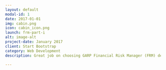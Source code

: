 ```yaml
---
layout: default
modal-id: 1
date: 2017-01-01
img: cabin.png
icon: cabin_icon.png
launch: frm-part-i
alt: image-alt
project-date: January 2017
client: Start Bootstrap
category: Web Development
description: Great job on choosing GARP Financial Risk Manager (FRM) designation as you advance your career. In FRM Level I, we will be learning Foundations of Risk Management, Quantitative Analysis, Financial Markets and Products, and Valuation and Risk Models. Excited? Let's get started!

---
```


